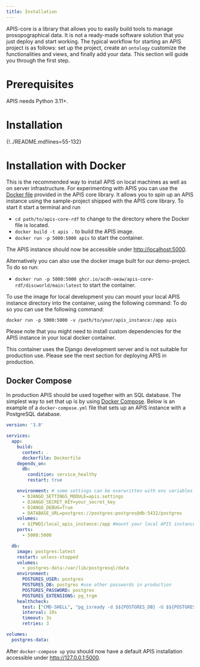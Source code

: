 ```yaml
---
title: Installation
---
```


APIS-core is a library that allows you to easily build tools to manage
prosopographical data. It is not a ready-made software solution that you
just deploy and start working. The typical workflow for starting an APIS
project is as follows: set up the project, create an
`ontology` customize the functionalities
and views, and finally add your data. This section will guide you
through the first step.

# Prerequisites

APIS needs Python 3.11+.

# Installation

{!../README.md!lines=55-132}

# Installation with Docker

This is the recommended way to install APIS on local machines as well as
on server infrastructure. For experimenting with APIS you can use the
[Docker file](https://github.com/acdh-oeaw/apis-core-rdf/blob/main/Dockerfile)
provided in the APIS core library. It allows you to spin up an APIS
instance using the sample-project shipped with the APIS core library. To
start it start a terminal and run

-   `cd path/to/apis-core-rdf` to change to the directory where the
    Docker file is located.
-   `docker build -t apis .` to build the APIS image.
-   `docker run -p 5000:5000 apis` to start the container.

The APIS instance should now be accessible under
<http://localhost:5000>.

Alternatively you can also use the docker image built for our
demo-project. To do so run:

-   `docker run -p 5000:5000 ghcr.io/acdh-oeaw/apis-core-rdf/discworld/main:latest`
    to start the container.

To use the image for local development you can mount your local APIS
instance directory into the container, using the following command: To
do so you can use the following command:

`docker run -p 5000:5000 -v /path/to/your/apis_instance:/app apis`

Please note that you might need to install custom dependencies for the
APIS instance in your local docker container.

This container uses the Django development server and is not suitable
for production use. Please see the next section for deploying APIS in
production.

## Docker Compose

In production APIS should be used together with an SQL database. The
simplest way to set that up is by using [Docker
Compose](https://docs.docker.com/compose/). Below is an example of a
`docker-compose.yml` file that sets up an APIS instance with a
PostgreSQL database.

``` yaml
version: '3.8'

services:
  app:
    build:
      context: .
      dockerfile: Dockerfile
    depends_on:
      db:
        condition: service_healthy
        restart: true

    environment: # some settings can be overwritten with env variables
      - DJANGO_SETTINGS_MODULE=apis.settings
      - DJANGO_SECRET_KEY=your_secret_key
      - DJANGO_DEBUG=True
      - DATABASE_URL=postgres://postgres:postgres@db:5432/postgres
    volumes:
      - ${PWD}/local_apis_instance:/app #mount your local APIS instance to the container if needed
    ports:
      - 5000:5000

  db:
    image: postgres:latest
    restart: unless-stopped
    volumes:
      - postgres-data:/var/lib/postgresql/data
    environment:
      POSTGRES_USER: postgres
      POSTGRES_DB: postgres #use other passwords in production
      POSTGRES_PASSWORD: postgres
      POSTGRES_EXTENSIONS: pg_trgm
    healthcheck:
      test: ["CMD-SHELL", "pg_isready -d $${POSTGRES_DB} -U $${POSTGRES_USER}"]
      interval: 10s
      timeout: 3s
      retries: 3

volumes:
  postgres-data:
```

After `docker-compose up` you should now have a default APIS
installation accessible under <http://127.0.0.1:5000>.
